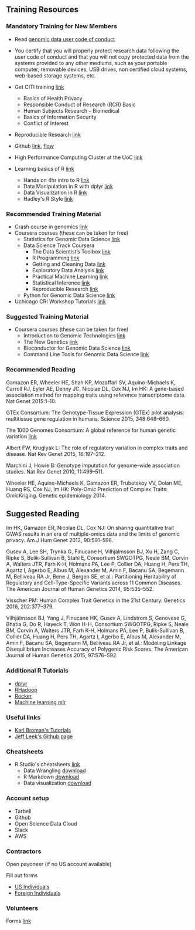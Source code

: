 Training Resources
-----------------

### Mandatory Training for New Members

- Read [genomic data user code of conduct](http://gds.nih.gov/pdf/Genomic_Data_User_Code_of_Conduct.pdf)

- You certify that you will properly protect research data following the user code of conduct and that you will not copy protected data from the systems provided to any other mediums, such as your portable computer, removable devices, USB drives, non certified cloud systems, web-based storage systems, etc.

- Get CITI training [link](https://www.citiprogram.org)
	- Basics of Health Privacy
	- Responsible Conduct of Research (RCR) Basic
	- Human Subjects Research – Biomedical
	- Basics of Information Security
	- Conflict of Interest

- Reproducible Research [link](http://kbroman.org/steps2rr/)
- Github [link](http://kbroman.org/github_tutorial/), [flow](https://guides.github.com/introduction/flow/)
- High Performance Computing Cluster at the UoC [link](https://biocore.cri.uchicago.edu/training/CRI_training_Feb_2015_Intro_HPC.pdf)
- Learning basics of R [link](https://www.rstudio.com/resources/training/online-learning/)
	- Hands on 4hr intro to R [link](https://www.datacamp.com/courses/free-introduction-to-r)
	- Data Manipulation in R with dplyr [link](https://www.datacamp.com/courses/dplyr-data-manipulation-r-tutorial)
	- Data Visualization in R [link](https://www.datacamp.com/courses/ggvis-data-visualization-r-tutorial)
	- Hadley's R Style [link](http://adv-r.had.co.nz/Style.html)

### Recommended Training Material

- Crash course in genomics [link](http://web.stanford.edu/class/stats366/exs/CrashCourseBiology.html)
- Coursera courses (these can be taken for free)
	- Statistics for Genomic Data Science [link](https://www.coursera.org/course/genstats) 
	- Data Science Track Coursera 
		- The Data Scientist’s Toolbox [link](https://www.coursera.org/course/datascitoolbox)
		- R Programming [link](https://www.coursera.org/course/rprog)
		- Getting and Cleaning Data [link](https://www.coursera.org/course/getdata)
		- Exploratory Data Analysis [link](https://www.coursera.org/course/exdata)
		- Practical Machine Learning [link](https://www.coursera.org/course/predmachlearn)
		- Statistical Inference [link](https://www.coursera.org/course/statinference)
		- Reproducible Research [link](https://www.coursera.org/course/repdata)
	- Python for Genomic Data Science [link](https://www.coursera.org/course/genpython)
- Uchicago CRI Workshop Tutorials [link](https://wiki.uchicago.edu/display/CRIwksp/Home)


### Suggested Training Material
- Coursera courses (these can be taken for free)
	- Introduction to Genomic Technologies [link](https://www.coursera.org/course/genintro)
	- The New Genetics [link](http://publications.nigms.nih.gov/thenewgenetics/index.html)
	- Bioconductor for Genomic Data Science [link](https://www.coursera.org/course/genbioconductor)
	- Command Line Tools for Genomic Data Science [link](https://www.coursera.org/course/gencommand)


### Recommended Reading

Gamazon ER, Wheeler HE, Shah KP, Mozaffari SV, Aquino-Michaels K, Carroll RJ, Eyler AE, Denny JC, Nicolae DL, Cox NJ, Im HK: A gene-based association method for mapping traits using reference transcriptome data. Nat Genet 2015:1–10.

GTEx Consortium: The Genotype-Tissue Expression (GTEx) pilot analysis: multitissue gene regulation in humans. Science 2015, 348:648–660.



The 1000 Genomes Consortium: A global reference for human genetic variation [link](http://www.nature.com/doifinder/10.1038/nature15393)

Albert FW, Kruglyak L: The role of regulatory variation in complex traits and disease. Nat Rev Genet 2015, 16:197–212.

Marchini J, Howie B: Genotype imputation for genome-wide association studies. Nat Rev Genet 2010, 11:499–511.

Wheeler HE, Aquino-Michaels K, Gamazon ER, Trubetskoy VV, Dolan ME, Huang RS, Cox NJ, Im HK: Poly-Omic Prediction of Complex Traits: OmicKriging. Genetic epidemiology 2014.

## Suggested Reading

Im HK, Gamazon ER, Nicolae DL, Cox NJ: On sharing quantitative trait GWAS results in an era of multiple-omics data and the limits of genomic privacy. Am J Hum Genet 2012, 90:591–598.

Gusev A, Lee SH, Trynka G, Finucane H, Vilhjálmsson BJ, Xu H, Zang C, Ripke S, Bulik-Sullivan B, Stahl E, Consortium SWGOTPG, Neale BM, Corvin A, Walters JTR, Farh K-H, Holmans PA, Lee P, Collier DA, Huang H, Pers TH, Agartz I, Agerbo E, Albus M, Alexander M, Amin F, Bacanu SA, Begemann M, Belliveau RA Jr, Bene J, Bergen SE, et al.: Partitioning Heritability of Regulatory and Cell-Type-Specific Variants across 11 Common Diseases. The American Journal of Human Genetics 2014, 95:535–552.

Visscher PM: Human Complex Trait Genetics in the 21st Century. Genetics 2016, 202:377–379.

Vilhjálmsson BJ, Yang J, Finucane HK, Gusev A, Lindstrom S, Genovese G, Bhatia G, Do R, Hayeck T, Won H-H, Consortium SWGOTPG, Ripke S, Neale BM, Corvin A, Walters JTR, Farh K-H, Holmans PA, Lee P, Bulik-Sullivan B, Collier DA, Huang H, Pers TH, Agartz I, Agerbo E, Albus M, Alexander M, Amin F, Bacanu SA, Begemann M, Belliveau RA Jr, et al.: Modeling Linkage Disequilibrium Increases Accuracy of Polygenic Risk Scores. The American Journal of Human Genetics 2015, 97:576–592.

### Additional R Tutorials
- [dplyr](https://cran.rstudio.com/web/packages/dplyr/vignettes/introduction.html)
- [RHadoop](https://github.com/andrie/RHadoop-tutorial/)
- [Rocker](http://dirk.eddelbuettel.com/papers/useR2015_docker.pdf)
- [Machine learning mlr](http://mlr-org.github.io/mlr-tutorial/release/html/)

### Useful links

- [Karl Broman's Tutorials](http://kbroman.org/pages/tutorials.html)
- [Jeff Leek's Github page](https://github.com/jtleek)

### Cheatsheets

- R Studio's cheatsheets [link](https://www.rstudio.com/resources/cheatsheets/)
	- Data Wrangling [download](https://www.rstudio.com/wp-content/uploads/2015/02/data-wrangling-cheatsheet.pdf)
	- R Markdown [download](https://www.rstudio.com/wp-content/uploads/2015/02/rmarkdown-cheatsheet.pdf)
  	- Data visualization [download](https://www.rstudio.com/wp-content/uploads/2015/11/ggplot2-cheatsheet.pdf)

### Account setup

- Tarbell
- Github
- Open Science Data Cloud
- Slack
- AWS

### Contractors


Open payoneer (if no US account available)

Fill out forms 

- [US Individuals](https://www.dropbox.com/sh/2h3xmmxkn2i1tvy/AAADYYRsHwtO8JPJ37_dHKUTa?dl=0)
- [Foreign Individuals](https://www.dropbox.com/sh/8eb5c21kc8ezlbn/AACe7caz-p0vbhBplzA2I4PCa?dl=0)

### Volunteers

Forms [link](https://www.dropbox.com/sh/k1qakuofx6pbi91/AAC-e0gnNImYTUlHqGryyXjJa?dl=0)
